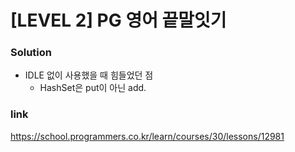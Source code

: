 # [LEVEL 2] PG 영어 끝말잇기

### Solution
- IDLE 없이 사용했을 때 힘들었던 점 
	- HashSet은 put이 아닌 add.


### link
https://school.programmers.co.kr/learn/courses/30/lessons/12981
